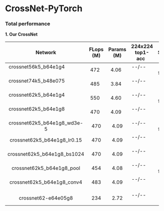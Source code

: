 # CrossNet-PyTorch

### Total performance

**1. Our CrossNet**

|  Network     |       FLops</br>(M)       |  Params</br>(M) | 224x224</br>top1-acc   |   Server  |
| :--------------------------------------: | :----: | :----: | :--------------------: | :-------: |
| crossnet56k5_b64e1g4                     | 472    | 4.06   | --/--                  | 20-former |
| crossnet74k5_b48e075                     | 485    | 3.84   | --/--                  | 20-later  |  
| crossnet62k5_b64e1g4                     | 550    | 4.60   | --/--                  | 70-former |
| crossnet62k5_b64e1g8                     | 470    | 4.09   | --/--                  | 70-later  |  
| crossnet62k5_b64e1g8_wd3e-5              | 470    | 4.09   | --/--                  | 30-former |
| crossnet62k5_b64e1g8_lr0.15              | 470    | 4.09   | --/--                  | 30-later  |
| crossnet62k5_b64e1g8_bs1024              | 470    | 4.09   | --/--                  | 21-all    |
| crossnet62k5_b64e1g8_pool                | 454    | 4.08   | --/--                  | 40-former |
| crossnet62k5_b64e1g8_conv4               | 483    | 4.09   | --/--                  | 40-later  |
|                                          |        |        |                        |
| crossnet62-e64e05g8                      | 234    | 2.72   | --/--                  | 70-later  |
